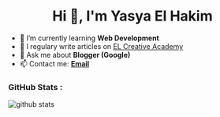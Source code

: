 <h1 align="center">Hi 👋, I'm Yasya El Hakim</h1>

<p>

- 🌱 I’m currently learning **Web Development**
- 📝 I regulary write articles on [EL Creative Academy](https://www.elcreativeacademy.com/)
- 💬 Ask me about **Blogger (Google)**
- 📫 Contact me: **[Email](yasyaelhakim@gmail.com)**

</p>

### GitHub Stats :

![github stats](https://github-readme-stats.vercel.app/api?username=elhakimyasya&theme=dark&show_icons=true)

[github]: https://elhakimyasya.github.io
[website]: https://github.com/elhakimyasya
[twitter]: https://twitter.com/YasyaHakim
[instagram]: https://www.instagram.com/elhakim_yasya
[facebook]: https://web.facebook.com/yasya.elhakim
